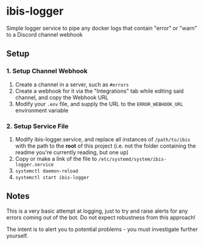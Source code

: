 # ibis-logger

Simple logger service to pipe any docker logs that contain "error" or "warn" to a Discord channel webhook

## Setup

### 1. Setup Channel Webhook

1. Create a channel in a server, such as `#errors`
2. Create a webhook for it via the "Integrations" tab while editing said channel, and copy the Webhook URL
3. Modify your `.env` file, and supply the URL to the `ERROR_WEBHOOK_URL` environment variable

### 2. Setup Service File

1. Modify ibis-logger.service, and replace all instances of `/path/to/ibis` with the path to the **root** of this project (i.e. not the folder containing the readme you're currently reading, but one up)
2. Copy or make a link of the file to `/etc/systemd/system/ibis-logger.service`
3. `systemctl daemon-reload`
4. `systemctl start ibis-logger`

## Notes

This is a very basic attempt at logging, just to try and raise alerts for any errors coming out of the bot. Do not expect robustness from this approach!

The intent is to alert you to potential problems - you must investigate further yourself.

